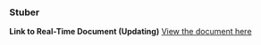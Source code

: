 ### Stuber 
**Link to Real-Time Document (Updating)**
[View the document here](https://docs.google.com/document/d/1EifpK-smMThfvL2LZBzVr9WtOyCFKR2P0xPW9_jJGIg/edit?usp=sharing)
